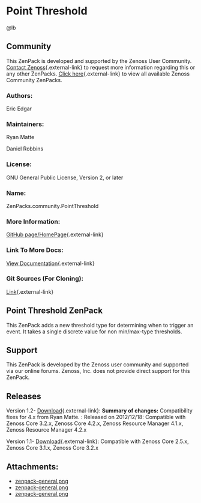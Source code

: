 # Point Threshold

@lb[](img/zenpack-zenpack-general.png)

## Community

This ZenPack is developed and supported by the Zenoss User Community.
[Contact Zenoss](https://tryit.zenoss.com/zenpack-contact/){.external-link} to
request more information regarding this or any other ZenPacks. [Click here](https://zenoss.com/product/zenpacks?f%5B0%5D=im_field_zenpack_category:1021){.external-link} to
view all available Zenoss Community ZenPacks.

### Authors:

Eric Edgar

### Maintainers:

Ryan Matte

Daniel Robbins

### License:

GNU General Public License, Version 2, or later

### Name:

ZenPacks.community.PointThreshold

### More Information:

[GitHub page/HomePage](http://community.zenoss.org/docs/DOC-3491){.external-link}

### Link To More Docs:

[View Documentation](http://community.zenoss.org/docs/DOC-3491){.external-link}

### Git Sources (For Cloning):

[Link](https://github.com/zenoss/ZenPacks.community.PointThreshold.git){.external-link}

## Point Threshold ZenPack

This ZenPack adds a new threshold type for determining when to trigger
an event. It takes a single discrete value for non min/max-type
thresholds.

## Support

This ZenPack is developed by the Zenoss user community and supported via
our online forums. Zenoss, Inc. does not provide direct support for this
ZenPack.

## Releases

Version 1.2- [Download](https://storage.googleapis.com/zenpacks/ZenPacks.community.PointThreshold/1.2/ZenPacks.community.PointThreshold-1.2.egg){.external-link}:   **Summary of changes:** Compatibility fixes for 4.x from Ryan Matte.
:   Released on 2012/12/18:   Compatible with Zenoss Core 3.2.x, Zenoss Core 4.2.x, Zenoss
    Resource Manager 4.1.x, Zenoss Resource Manager 4.2.x

<!-- -->

Version 1.1- [Download](https://storage.googleapis.com/zenpacks/ZenPacks.community.PointThreshold/1.1/ZenPacks.community.PointThreshold-1.1.egg){.external-link}:   Compatible with Zenoss Core 2.5.x, Zenoss Core 3.1.x, Zenoss Core
    3.2.x

## Attachments:

-   [zenpack-general.png](img/zenpack-zenpack-general.png)
-   [zenpack-general.png](img/zenpack-zenpack-general.png)
-   [zenpack-general.png](img/zenpack-zenpack-general.png)

